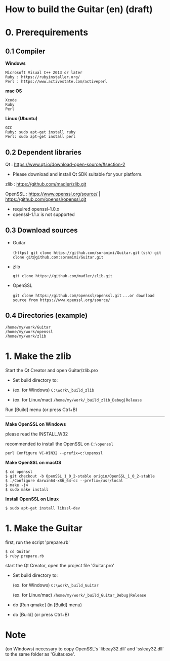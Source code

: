 # How to build the Guitar (en) (draft)

# 0. Prerequirements

## 0.1 Compiler

__Windows__

	Microsoft Visual C++ 2013 or later
	Ruby : https://rubyinstaller.org/
	Perl : https://www.activestate.com/activeperl

__mac OS__

	Xcode
	Ruby
	Perl

__Linux (Ubuntu)__

	GCC
	Ruby: sudo apt-get install ruby
	Perl: sudo apt-get install perl

## 0.2 Dependent libraries

Qt : https://www.qt.io/download-open-source/#section-2
- Please download and install Qt SDK suitable for your platform.

zlib : https://github.com/madler/zlib.git

OpenSSL : https://www.openssl.org/source/ | https://github.com/openssl/openssl.git
- required openssl-1.0.x
- openssl-1.1.x is not supported

## 0.3 Download sources

- Guitar

	`(https) git clone https://github.com/soramimi/Guitar.git`
	`(ssh) git clone git@github.com:soramimi/Guitar.git`

- zlib

	`git clone https://github.com/madler/zlib.git`

- OpenSSL

	`git clone https://github.com/openssl/openssl.git`
	`...or download source from https://www.openssl.org/source/`

## 0.4 Directories (example)

	/home/my/work/Guitar
	/home/my/work/openssl
	/home/my/work/zlib

# 1. Make the zlib

Start the Qt Creator and open Guitar/zlib.pro

- Set build directory to:

- (ex. for Windows) `C:\work\_build_zlib`

- (ex. for Linux/mac) `/home/my/work/_build_zlib_Debug|Release`

Run [Build] menu (or press Ctrl+B)


---

__Make OpenSSL on Windows__

please read the INSTALL.W32

recommended to install the OpenSSL on `C:\openssl`

	perl Configure VC-WIN32 --prefix=c:\openssl


__Make OpenSSL on macOS__

	$ cd openssl
	$ git checkout -b OpenSSL_1_0_2-stable origin/OpenSSL_1_0_2-stable 
	$ ./Configure darwin64-x86_64-cc --prefix=/usr/local 
	$ make -j4 
	$ sudo make install


__Install OpenSSL on Linux__

	$ sudo apt-get install libssl-dev


# 1. Make the Guitar

first, run the script 'prepare.rb'

	$ cd Guitar
	$ ruby prepare.rb

start the Qt Creator, open the project file 'Guitar.pro'
- Set build directory to:

	(ex. for Windows) `C:\work\_build_Guitar`
	
	(ex. for Linux/mac) `/home/my/work/_build_Guitar_Debug|Release`

- do [Run qmake] (in [Build] menu)
- do [Build] (or press Ctrl+B)


# Note

(on Windows) necessary to copy OpenSSL's 'libeay32.dll' and 'ssleay32.dll' to the same folder as 'Guitar.exe'.
